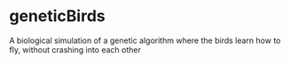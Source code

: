 # geneticBirds
A biological simulation of a genetic algorithm where the birds learn how to fly, without crashing into each other 
